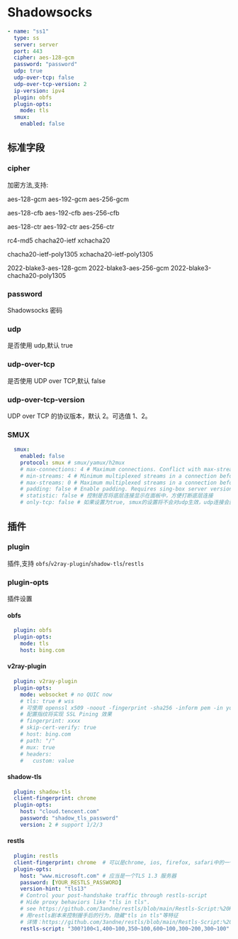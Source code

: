 # Shadowsocks

```yaml
- name: "ss1"
  type: ss
  server: server
  port: 443
  cipher: aes-128-gcm
  password: "password"
  udp: true
  udp-over-tcp: false
  udp-over-tcp-version: 2
  ip-version: ipv4
  plugin: obfs
  plugin-opts:
    mode: tls
  smux:
    enabled: false
```

## 标准字段

### cipher

加密方法,支持:

aes-128-gcm aes-192-gcm aes-256-gcm

aes-128-cfb aes-192-cfb aes-256-cfb

aes-128-ctr aes-192-ctr aes-256-ctr

rc4-md5 chacha20-ietf xchacha20

chacha20-ietf-poly1305 xchacha20-ietf-poly1305

2022-blake3-aes-128-gcm 2022-blake3-aes-256-gcm 2022-blake3-chacha20-poly1305

### password

Shadowsocks 密码

### udp

是否使用 udp,默认 true

### udp-over-tcp

是否使用 UDP over TCP,默认 false

### udp-over-tcp-version

UDP over TCP 的协议版本，默认 2。可选值 1、2。

### SMUX

```yaml
  smux:
    enabled: false
    protocol: smux # smux/yamux/h2mux
    # max-connections: 4 # Maximum connections. Conflict with max-streams.
    # min-streams: 4 # Minimum multiplexed streams in a connection before opening a new connection. Conflict with max-streams.
    # max-streams: 0 # Maximum multiplexed streams in a connection before opening a new connection. Conflict with max-connections and min-streams.
    # padding: false # Enable padding. Requires sing-box server version 1.3-beta9 or later.
    # statistic: false # 控制是否将底层连接显示在面板中，方便打断底层连接
    # only-tcp: false # 如果设置为true, smux的设置将不会对udp生效，udp连接会直接走底层协议
```

## 插件

### plugin

插件,支持 `obfs`/`v2ray-plugin`/`shadow-tls`/`restls`

### plugin-opts

插件设置

#### obfs

```yaml
  plugin: obfs
  plugin-opts:
    mode: tls
    host: bing.com
```

#### v2ray-plugin

```yaml
  plugin: v2ray-plugin
  plugin-opts:
    mode: websocket # no QUIC now
    # tls: true # wss
    # 可使用 openssl x509 -noout -fingerprint -sha256 -inform pem -in yourcert.pem 获取
    # 配置指纹将实现 SSL Pining 效果
    # fingerprint: xxxx
    # skip-cert-verify: true
    # host: bing.com
    # path: "/"
    # mux: true
    # headers:
    #   custom: value
```

#### shadow-tls

```yaml
  plugin: shadow-tls
  client-fingerprint: chrome
  plugin-opts:
    host: "cloud.tencent.com"
    password: "shadow_tls_password"
    version: 2 # support 1/2/3
```

#### restls

```yaml
  plugin: restls
  client-fingerprint: chrome  # 可以是chrome, ios, firefox, safari中的一个
  plugin-opts:
    host: "www.microsoft.com" # 应当是一个TLS 1.3 服务器
    password: [YOUR_RESTLS_PASSWORD]
    version-hint: "tls13"
    # Control your post-handshake traffic through restls-script
    # Hide proxy behaviors like "tls in tls". 
    # see https://github.com/3andne/restls/blob/main/Restls-Script:%20Hide%20Your%20Proxy%20Traffic%20Behavior.md
    # 用restls剧本来控制握手后的行为，隐藏"tls in tls"等特征
    # 详情：https://github.com/3andne/restls/blob/main/Restls-Script:%20%E9%9A%90%E8%97%8F%E4%BD%A0%E7%9A%84%E4%BB%A3%E7%90%86%E8%A1%8C%E4%B8%BA.md
    restls-script: "300?100<1,400~100,350~100,600~100,300~200,300~100"
```
